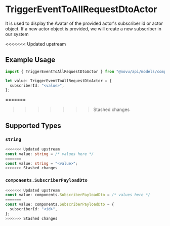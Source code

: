 # TriggerEventToAllRequestDtoActor

It is used to display the Avatar of the provided actor's subscriber id or actor object.
    If a new actor object is provided, we will create a new subscriber in our system
    

<<<<<<< Updated upstream
## Example Usage

```typescript
import { TriggerEventToAllRequestDtoActor } from "@novu/api/models/components";

let value: TriggerEventToAllRequestDtoActor = {
  subscriberId: "<value>",
};
```
=======
>>>>>>> Stashed changes

## Supported Types

### `string`

```typescript
<<<<<<< Updated upstream
const value: string = /* values here */
=======
const value: string = "<value>";
>>>>>>> Stashed changes
```

### `components.SubscriberPayloadDto`

```typescript
<<<<<<< Updated upstream
const value: components.SubscriberPayloadDto = /* values here */
=======
const value: components.SubscriberPayloadDto = {
  subscriberId: "<id>",
};
>>>>>>> Stashed changes
```

